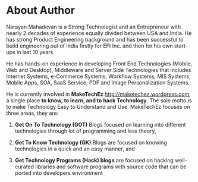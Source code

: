 # About Author

Narayan Mahadevan is a Strong Technologist and an Entrepreneur with nearly 2 decades of experience equally divided between USA and India. He has strong Product Engineering background and has been successful to build engineering out of India firstly for EFI Inc. and then for his own start-ups in last 10 years.
He has hands-on experience in developing Front End Technologies (Mobile, Web and Desktop), Middleware and Server Side Technologies that includes Internet Systems, e-Commerce Systems, Workflow Systems, MIS Systems, Mobile Apps, SOA, SaaS Service, PDF and Image Personalization Systems.
He is currently involved in **MakeTechEz** http://maketechez.wordpress.com, a single place **to know, to learn, and to hack Technology**. The sole motto is to make Technology Easy to Understand and Use. MakeTechEz focuses on three areas, they are: 
1.	**Get On To Technology (GOT)** Blogs focused on learning into different technologies through lot of programming and less theory, 
2.	**Get To Know Technology (GK)** Blogs are focused on knowing technologies in a quick and an easy manner, and 
3.	**Get Technology Programs (Hack) blogs** are focused on hacking well-curated libraries and software programs with source code that can be ported into developers environment
